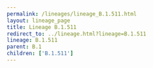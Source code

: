 ```yaml
---
permalink: /lineages/lineage_B.1.511.html
layout: lineage_page
title: Lineage B.1.511
redirect_to: ../lineage.html?lineage=B.1.511
lineage: B.1.511
parent: B.1
children: ['B.1.511']
---
```

